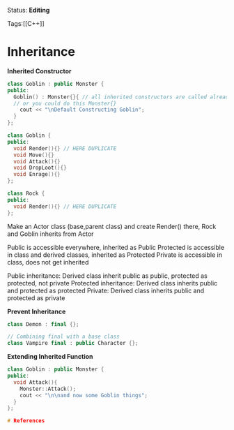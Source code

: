 Status: **Editing**

Tags:[[C++]]

# Inheritance
**Inherited Constructor**
```cpp
class Goblin : public Monster {
public:
  Goblin() : Monster{}{ // all inherited constructors are called already
  // or you could do this Monster{}
    cout << "\nDefault Constructing Goblin";
  }
};
```

```cpp
class Goblin {
public:
  void Render(){} // HERE DUPLICATE
  void Move(){}
  void Attack(){}
  void DropLoot(){}
  void Enrage(){}
};
```

```cpp
class Rock {
public:
  void Render(){} // HERE DUPLICATE
};
```
Make an Actor class (base,parent class) and create Render() there, Rock and Goblin inherits from Actor

Public is accessible everywhere, inherited as Public
Protected is accessible in class and derived classes, inherited as Protected
Private is accessible in class, does not get inherited

Public inheritance: Derived class inherit public as public, protected as protected, not private
Protected inheritance: Derived class inherits public and protected as protected
Private: Derived class inherits public and protected as private

**Prevent Inheritance**
```cpp
class Demon : final {};

// Combining final with a base class
class Vampire final : public Character {};
```

**Extending Inherited Function**
```cpp
class Goblin : public Monster {
public:
  void Attack(){
    Monster::Attack();
    cout << "\n\nand now some Goblin things";
  }
};

# References